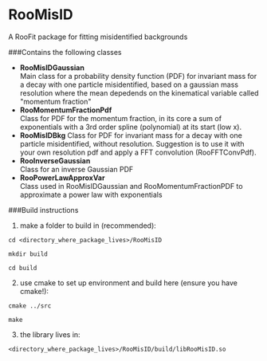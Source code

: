 # RooMisID
A RooFit package for fitting misidentified backgrounds

###Contains the following classes
  * __RooMisIDGaussian__  
    Main class for a probability density function (PDF) for invariant mass for a
    decay with one particle misidentified, based on a gaussian mass resolution where the mean depedends on the kinematical variable called "momentum fraction"
  * __RooMomentumFractionPdf__  
    Class for PDF for the momentum fraction, in its core a sum of exponentials with a 3rd order spline (polynomial) at its start (low x). 
  * __RooMisIDBkg__
    Class for PDF for invariant mass for a decay with one particle misidentified, without resolution.
    Suggestion is to use it with your own resolution pdf and apply a FFT convolution (RooFFTConvPdf).
  * __RooInverseGaussian__  
    Class for an inverse Gaussian PDF
  * __RooPowerLawApproxVar__  
    Class used in RooMisIDGaussian and RooMomentumFractionPDF to approximate a power law with exponentials

###Build instructions
  1. make a folder to build in (recommended):  
   ```
   cd <directory_where_package_lives>/RooMisID
   ```  
   ```
   mkdir build
   ```  
   ```
   cd build  
   ```
  2. use cmake to set up environment and build here (ensure you have cmake!):  
   ```
   cmake ../src
   ```  
   ```
   make  
   ```
  3. the library lives in:  
   ```
   <directory_where_package_lives>/RooMisID/build/libRooMisID.so  
   ```
